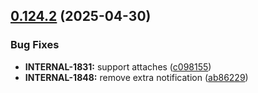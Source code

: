 ## [0.124.2](https://github.com/taskany-inc/crew/compare/v0.124.1...v0.124.2) (2025-04-30)


### Bug Fixes

* **INTERNAL-1831:** support attaches ([c098155](https://github.com/taskany-inc/crew/commit/c098155c0a92259ea8f9323dc09ab93ba1e1a112))
* **INTERNAL-1848:** remove extra notification ([ab86229](https://github.com/taskany-inc/crew/commit/ab86229ad96ddf843bafa18cca9c1c5a8759e8dd))

